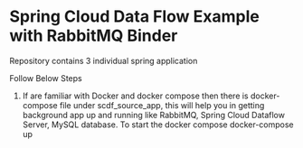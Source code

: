 # Spring Cloud Data Flow Example with RabbitMQ Binder

Repository contains 3 individual spring application 

Follow Below Steps

1) If are familiar with Docker and docker compose then there is docker-compose file under scdf_source_app, this will help you in getting background app up and running like RabbitMQ, Spring Cloud Dataflow Server, MySQL database. To start the docker compose
   docker-compose up
   
 
